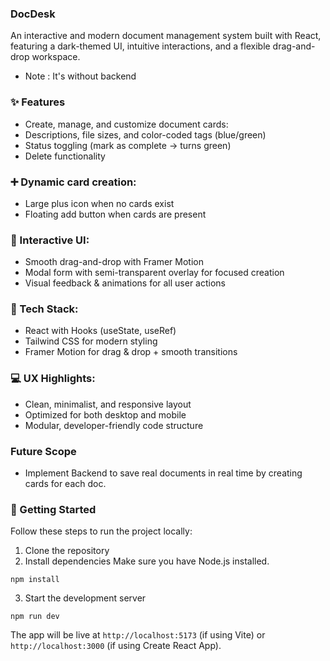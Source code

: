 ### DocDesk
An interactive and modern document management system built with React, featuring a dark-themed UI, intuitive interactions, and a flexible drag-and-drop workspace.
- Note : It's without backend

### ✨ Features
- Create, manage, and customize document cards:
- Descriptions, file sizes, and color-coded tags (blue/green)
- Status toggling (mark as complete → turns green)
- Delete functionality

### ➕ Dynamic card creation:
- Large plus icon when no cards exist
- Floating add button when cards are present

### 🧩 Interactive UI:
- Smooth drag-and-drop with Framer Motion
- Modal form with semi-transparent overlay for focused creation
- Visual feedback & animations for all user actions

### 🎨 Tech Stack:
- React with Hooks (useState, useRef)
- Tailwind CSS for modern styling
- Framer Motion for drag & drop + smooth transitions

### 💻 UX Highlights:
- Clean, minimalist, and responsive layout
- Optimized for both desktop and mobile
- Modular, developer-friendly code structure

### Future Scope
- Implement Backend to save real documents in real time by creating cards for each doc. 

### 🚀 Getting Started
Follow these steps to run the project locally:

1. Clone the repository
2. Install dependencies
Make sure you have Node.js installed.
```
npm install
```
3. Start the development server
```
npm run dev
```
The app will be live at `http://localhost:5173` (if using Vite) or `http://localhost:3000` (if using Create React App).
